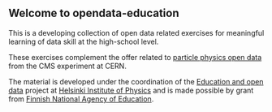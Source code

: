 ## Welcome to opendata-education 

This is a developing collection of open data related exercises for meaningful learning of data skill at the high-school level.

These exercises complement the offer related to [particle physics open data](https://github.com/cms-opendata-education) from the CMS experiment at CERN. 

The material is developed under the coordination of the [Education and open data](https://www.hip.fi/research/education-and-open-data/) project at [Helsinki Institute of Physics](https://www.hip.fi/) and is made possible by grant from [Finnish National Agency of Education](https://www.oph.fi/en).


